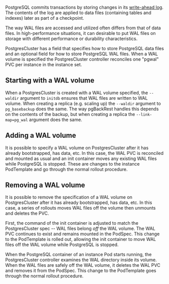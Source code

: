 <!--
 Copyright 2021 - 2024 Crunchy Data Solutions, Inc.
 Licensed under the Apache License, Version 2.0 (the "License");
 you may not use this file except in compliance with the License.
 You may obtain a copy of the License at

 http://www.apache.org/licenses/LICENSE-2.0

 Unless required by applicable law or agreed to in writing, software
 distributed under the License is distributed on an "AS IS" BASIS,
 WITHOUT WARRANTIES OR CONDITIONS OF ANY KIND, either express or implied.
 See the License for the specific language governing permissions and
 limitations under the License.
-->

PostgreSQL commits transactions by storing changes in its [write-ahead log][WAL].
The contents of the log are applied to data files (containing tables and indexes)
later as part of a checkpoint.

The way WAL files are accessed and utilized often differs from that of data
files. In high-performance situations, it can desirable to put WAL files on
storage with different performance or durability characteristics.

[WAL]: https://www.postgresql.org/docs/current/wal.html


PostgresCluster has a field that specifies how to store PostgreSQL data files
and an optional field for how to store PostgreSQL WAL files. When a WAL volume
is specified the PostgresCluster controller reconciles one "pgwal" PVC per
instance in the instance set.

## Starting with a WAL volume

When a PostgresCluster is created with a WAL volume specified, the `--waldir`
argument to `initdb` ensures that WAL files are written to WAL volume. When
creating a replica (e.g. scaling up) the `--waldir` argument to `pg_basebackup`
does the same. The way pgBackRest handles this depends on the contents of the
backup, but when creating a replica the `--link-map=pg_wal` argument does the
same.

## Adding a WAL volume

It is possible to specify a WAL volume on PostgresCluster after it has already
bootstrapped, has data, etc. In this case, the WAL PVC is reconciled and mounted
as usual and an init container moves any existing WAL files while PostgreSQL is
stopped. These are changes to the instance PodTemplate and go through the normal
rollout procedure.

## Removing a WAL volume

It is possible to remove the specification of a WAL volume on PostgresCluster
after it has already bootstrapped, has data, etc. In this case, a series of
rollouts moves WAL files off the volume then unmounts and deletes the PVC.

First, the command of the init container is adjusted to match the PostgresCluster
spec -- WAL files belong *off* the WAL volume. The WAL PVC continues to exist
and remains mounted in the PodSpec. This change to the PodTemplate is rolled
out, allowing the init container to move WAL files off the WAL volume while
PostgreSQL is stopped.

When the PostgreSQL container of an instance Pod starts running, the
PostgresCluster controller examines the WAL directory inside its volume. When
the WAL files are safely off the WAL volume, it deletes the WAL PVC and removes
it from the PodSpec. This change to the PodTemplate goes through the normal
rollout procedure.

